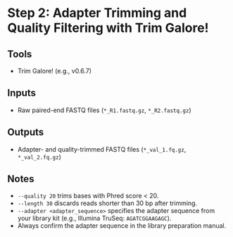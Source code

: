 # Step 2: Adapter Trimming and Quality Filtering with Trim Galore!

## Tools
- Trim Galore! (e.g., v0.6.7)

## Inputs
- Raw paired-end FASTQ files (`*_R1.fastq.gz`, `*_R2.fastq.gz`)

## Outputs
- Adapter- and quality-trimmed FASTQ files (`*_val_1.fq.gz`, `*_val_2.fq.gz`)

## Notes
- `--quality 20` trims bases with Phred score < 20.
- `--length 30` discards reads shorter than 30 bp after trimming.
- `--adapter <adapter_sequence>` specifies the adapter sequence from your library kit (e.g., Illumina TruSeq: `AGATCGGAAGAGC`).
- Always confirm the adapter sequence in the library preparation manual.
